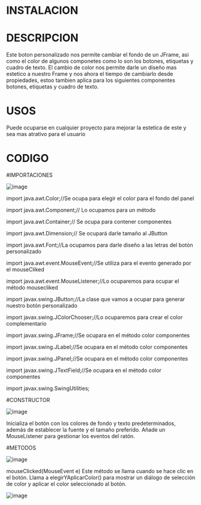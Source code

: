 # INSTALACION



# DESCRIPCION
Este boton personalizado nos permite cambiar el fondo de un JFrame, asi como el color de algunos componetes como lo son los botones, etiquetas y cuadro de texto.
El cambio de color nos permite darle un diseño mas estetico a nuestro Frame y nos ahora el tiempo de cambiarlo desde propiedades, estoo tambien aplica para los siguientes componentes botones, etiquetas y cuadro de texto.
# USOS
Puede ocuparse en cualquier proyecto para mejorar la estetica de este y sea mas atrativo para el usuario
# CODIGO
#IMPORTACIONES

![image](https://github.com/user-attachments/assets/2cf9c233-7762-4213-9fe6-f0c24410a994)

import java.awt.Color;//Se ocupa para elegir el color para el fondo del panel

import java.awt.Component;// Lo ocupamos para un método

import java.awt.Container;// Se ocupa para contener componentes

import java.awt.Dimension;// Se ocupará darle tamaño al JButton

import java.awt.Font;//La ocupamos para darle diseño a las letras del botón personalizado

import java.awt.event.MouseEvent;//Se utiliza para el evento generado por el mouseCliked

import java.awt.event.MouseListener;//Lo ocuparemos para ocupar el método mousecliked

import javax.swing.JButton;//La clase que vamos a ocupar para generar nuestro botón personalizado

import javax.swing.JColorChooser;//Lo ocuparemos para crear el color complementario

import javax.swing.JFrame;//Se ocupara en el método color componentes

import javax.swing.JLabel;//Se ocupara en el método color componentes

import javax.swing.JPanel;//Se ocupara en el método color componentes

import javax.swing.JTextField;//Se ocupara en el método color componentes

import javax.swing.SwingUtilities;

#CONSTRUCTOR

![image](https://github.com/user-attachments/assets/4e8a9774-7d9f-406a-9c4d-57bcaece7a31)

Inicializa el botón con los colores de fondo y texto predeterminados, además de establecer la fuente y el tamaño preferido. Añade un MouseListener para gestionar los eventos del ratón.

#METODOS


![image](https://github.com/user-attachments/assets/40c723de-7437-4063-a8f3-b6833d6baba4)

mouseClicked(MouseEvent e)
Este método se llama cuando se hace clic en el botón. Llama a elegirYAplicarColor() para mostrar un diálogo de selección de color y aplicar el color seleccionado al botón.

![image](https://github.com/user-attachments/assets/b08260a4-8f40-430a-9365-343e557336a0)






